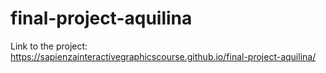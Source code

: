# final-project-aquilina  
Link to the project: https://sapienzainteractivegraphicscourse.github.io/final-project-aquilina/
